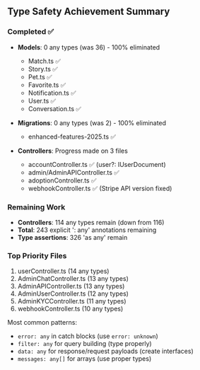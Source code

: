 ## Type Safety Achievement Summary

### Completed ✅
- **Models**: 0 any types (was 36) - 100% eliminated
  - Match.ts ✅
  - Story.ts ✅
  - Pet.ts ✅
  - Favorite.ts ✅
  - Notification.ts ✅
  - User.ts ✅
  - Conversation.ts ✅

- **Migrations**: 0 any types (was 2) - 100% eliminated
  - enhanced-features-2025.ts ✅

- **Controllers**: Progress made on 3 files
  - accountController.ts ✅ (user?: IUserDocument)
  - admin/AdminAPIController.ts ✅
  - adoptionController.ts ✅
  - webhookController.ts ✅ (Stripe API version fixed)

### Remaining Work
- **Controllers**: 114 any types remain (down from 116)
- **Total**: 243 explicit ': any' annotations remaining
- **Type assertions**: 326 'as any' remain

### Top Priority Files
1. userController.ts (14 any types)
2. AdminChatController.ts (13 any types)
3. AdminAPIController.ts (13 any types)
4. AdminUserController.ts (12 any types)
5. AdminKYCController.ts (11 any types)
6. webhookController.ts (10 any types)

Most common patterns:
- `error: any` in catch blocks (use `error: unknown`)
- `filter: any` for query building (type properly)
- `data: any` for response/request payloads (create interfaces)
- `messages: any[]` for arrays (use proper types)
